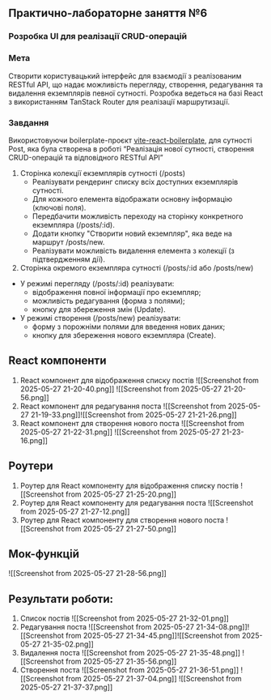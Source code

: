## Практично-лабораторне заняття №6

### Розробка UI для реалізації CRUD-операцій

### Мета
Створити користувацький інтерфейс для взаємодії з реалізованим RESTful API, що надає можливість перегляду, створення, редагування та видалення екземплярів певної сутності. Розробка ведеться на базі React з використанням TanStack Router для реалізації маршрутизації.

### Завдання

Використовуючи boilerplate-проєкт [vite-react-boilerplate](https://github.com/RicardoValdovinos/vite-react-boilerplate), для сутності Post, яка була створена в роботі “Реалізація нової сутності, створення CRUD-операцій та відповідного RESTful API”

1. Сторінка колекції екземплярів сутності (/posts)
	- Реалізувати рендеринг списку всіх доступних екземплярів сутності.
	- Для кожного елемента відображати основну інформацію (ключові поля).
	- Передбачити можливість переходу на сторінку конкретного екземпляра (/posts/:id).
	- Додати кнопку "Створити новий екземпляр", яка веде на маршрут /posts/new.
	- Реалізувати можливість видалення елемента з колекції (з підтвердженням дії).
2. Сторінка окремого екземпляра сутності (/posts/:id або /posts/new)
- У режимі перегляду (/posts/:id) реалізувати:
	- відображення повної інформації про екземпляр;
	- можливість редагування (форма з полями);
	- кнопку для збереження змін (Update).
- У режимі створення (/posts/new) реалізувати:
	- форму з порожніми полями для введення нових даних;
	- кнопку для збереження нового екземпляра (Create).

## React компоненти
1. React компонент для відображення списку постів
	![[Screenshot from 2025-05-27 21-20-40.png]]
	![[Screenshot from 2025-05-27 21-20-56.png]]
2. React компонент для редагування поста
	![[Screenshot from 2025-05-27 21-19-33.png]]![[Screenshot from 2025-05-27 21-21-26.png]]
3. React компонент для створення нового поста
	![[Screenshot from 2025-05-27 21-22-31.png]]
	![[Screenshot from 2025-05-27 21-23-16.png]]

## Роутери
1. Роутер для React компоненту для відображення списку постів
	![[Screenshot from 2025-05-27 21-25-20.png]]
2. Роутер для React компоненту для редагування поста
	![[Screenshot from 2025-05-27 21-27-12.png]]
3. Роутер для React компоненту для створення нового поста
	![[Screenshot from 2025-05-27 21-27-50.png]]

## Mок-функцій
![[Screenshot from 2025-05-27 21-28-56.png]]


## Результати роботи:
1. Список постів
	![[Screenshot from 2025-05-27 21-32-01.png]]
2. Редагування поста
	![[Screenshot from 2025-05-27 21-34-08.png]]![[Screenshot from 2025-05-27 21-34-45.png]]![[Screenshot from 2025-05-27 21-35-02.png]]
3. Видалення поста
	![[Screenshot from 2025-05-27 21-35-48.png]]
	![[Screenshot from 2025-05-27 21-35-56.png]]
4. Створення поста
	![[Screenshot from 2025-05-27 21-36-51.png]]
	![[Screenshot from 2025-05-27 21-37-04.png]]
	![[Screenshot from 2025-05-27 21-37-37.png]]